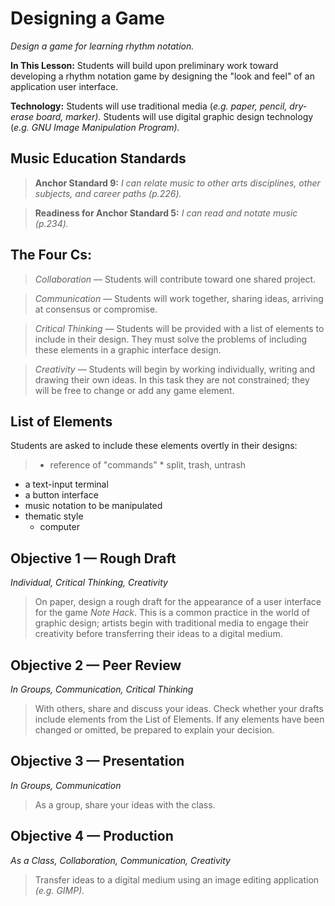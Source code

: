 # Designing a Game
*Design a game for learning rhythm notation.*

**In This Lesson:** Students will build upon preliminary work toward developing a rhythm notation game by designing the "look and feel" of an application user interface.

**Technology:** Students will use traditional media (*e.g. paper, pencil, dry-erase board, marker).* Students will use digital graphic design technology (*e.g. GNU Image Manipulation Program).*

## Music Education Standards

> **Anchor Standard 9:** *I can relate music to other arts disciplines, other subjects, and career paths (p.226).*

> **Readiness for Anchor Standard 5:** *I can read and notate music (p.234).*

## The Four Cs:

>*Collaboration* — Students will contribute toward one shared project.

>*Communication* — Students will work together, sharing ideas, arriving at consensus or compromise.

> *Critical Thinking* — Students will be provided with a list of elements to include in their design. They must solve the problems of including these elements in a graphic interface design.

> *Creativity* — Students will  begin by working individually, writing and drawing their own ideas. In this task they are not constrained; they will be free to change or add any game element.

## List of Elements
Students are asked to include these elements overtly in their designs:
>* reference of "commands"
	* split, trash, untrash
* a text-input terminal
* a button interface
* music notation to be manipulated
* thematic style
	* computer

## Objective 1 — Rough Draft

*Individual, Critical Thinking, Creativity*

> On paper, design a rough draft for the appearance of a user interface for the game *Note Hack*. This is a common practice in the world of graphic design; artists begin with traditional media to engage their creativity before transferring their ideas to a digital medium.

## Objective 2 — Peer Review

*In Groups, Communication, Critical Thinking*

> With others, share and discuss your ideas. Check whether your drafts include elements from the List of Elements. If any elements have been changed or omitted, be prepared to explain your decision.

## Objective 3 — Presentation

*In Groups, Communication*

> As a group, share your ideas with the class.

## Objective 4 — Production

*As a Class, Collaboration, Communication, Creativity*

> Transfer ideas to a digital medium using an image editing application *(e.g. GIMP).*